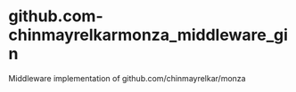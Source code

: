 # github.com-chinmayrelkarmonza_middleware_gin
Middleware implementation of github.com/chinmayrelkar/monza
